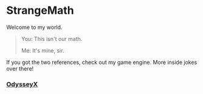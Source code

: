 # StrangeMath
Welcome to my world.

> You: This isn't our math.
> 
> Me: It's mine, sir.

If you got the two references, check out my game engine.
More inside jokes over there!

### [OdysseyX](https://github.com/themrsung/OdysseyX)